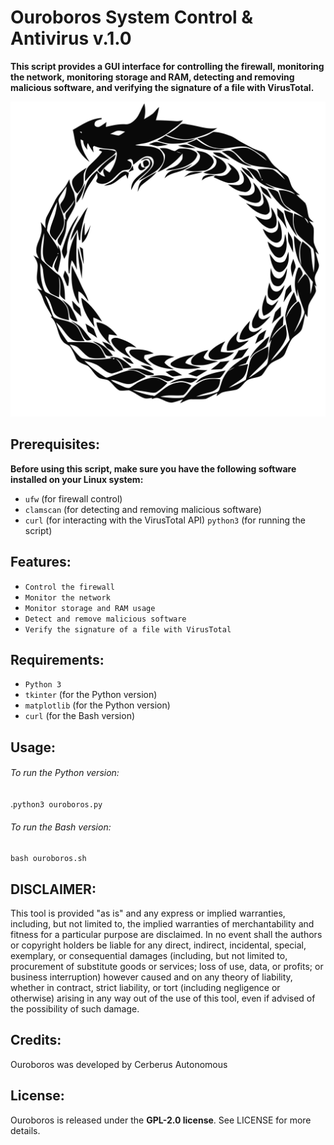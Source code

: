 # Ouroboros System Control & Antivirus v.1.0

**This script provides a GUI interface for controlling the firewall, monitoring the network, monitoring storage and RAM, detecting and removing malicious software, and verifying the signature of a file with VirusTotal.**

![logo](/Ouroboros_logo.png?raw=true "Title")



## Prerequisites:

**Before using this script, make sure you have the following software installed on your Linux system:**

- `ufw` (for firewall control) 
- `clamscan` (for detecting and removing malicious software) 
- `curl` (for interacting with the VirusTotal API) `python3` (for running the script) 

## Features:

- `Control the firewall`
- `Monitor the network`
- `Monitor storage and RAM usage`
- `Detect and remove malicious software`
- `Verify the signature of a file with VirusTotal`

## Requirements:

- `Python 3`
- `tkinter` (for the Python version)
- `matplotlib` (for the Python version)
- `curl` (for the Bash version)

## Usage:

###### To run the Python version:
.`python3 ouroboros.py`

###### To run the Bash version:
`bash ouroboros.sh`

## DISCLAIMER: 
This tool is provided "as is" and any express or implied warranties, including, but not limited to, the implied warranties of merchantability and fitness for a particular purpose are disclaimed. In no event shall the authors or copyright holders be liable for any direct, indirect, incidental, special, exemplary, or consequential damages (including, but not limited to, procurement of substitute goods or services; loss of use, data, or profits; or business interruption) however caused and on any theory of liability, whether in contract, strict liability, or tort (including negligence or otherwise) arising in any way out of the use of this tool, even if advised of the possibility of such damage.


## Credits:
Ouroboros was developed by Cerberus Autonomous


## License:
Ouroboros is released under the **GPL-2.0 license**. See LICENSE for more details.


